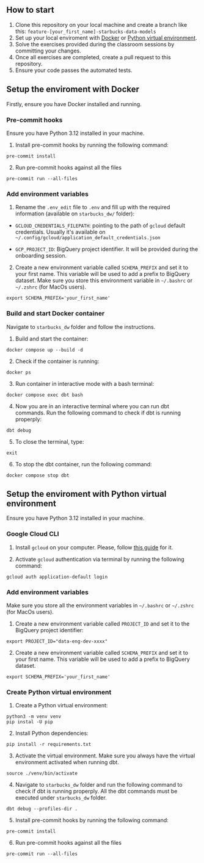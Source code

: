 ## How to start
1. Clone this repository on your local machine and create a branch like this: `feature-[your_first_name]-starbucks-data-models`
2. Set up your local enviroment with [Docker](#setup-the-enviroment-with-docker) or [Python virtual environment](#setup-the-enviroment-with-python-virtual-environment).
3. Solve the exercises provided during the classroom sessions by committing your changes.
4. Once all exercises are completed, create a pull request to this repository.
5. Ensure your code passes the automated tests.

## Setup the enviroment with Docker
Firstly, ensure you have Docker installed and running.

### Pre-commit hooks
Ensure you have Python 3.12 installed in your machine.


1. Install pre-commit hooks by running the following command:

```
pre-commit install
```

2. Run pre-commit hooks against all the files

```
pre-commit run --all-files
```


### Add environment variables
1. Rename the `.env_edit` file to `.env` and fill up with the required information (available on `starbucks_dw/` folder):

- `GCLOUD_CREDENTIALS_FILEPATH`: pointing to the path of `gcloud` default credentials. Usually it's available on `~/.config/gcloud/application_default_credentials.json`

- `GCP_PROJECT_ID`: BigQuery project identifier. It will be provided during the onboarding session.

2. Create a new environment variable called `SCHEMA_PREFIX` and set it to your first name. This variable will be used to add a prefix to BigQuery dataset. Make sure you store this environment variable in `~/.bashrc` or `~/.zshrc` (for MacOs users).

```
export SCHEMA_PREFIX='your_first_name'
```

### Build and start Docker container
Navigate to `starbucks_dw` folder and follow the instructions.

1. Build and start the container:

```
docker compose up --build -d
```

2. Check if the container is running:

```
docker ps
```

3. Run container in interactive mode with a bash terminal:

```
docker compose exec dbt bash
```

4. Now you are in an interactive terminal where you can run dbt commands. Run the following command to check if dbt is running properply:

```
dbt debug
```

5. To close the terminal, type:

```
exit
```

6. To stop the dbt container, run the following command:

```
docker compose stop dbt
```



## Setup the enviroment with Python virtual environment
Ensure you have Python 3.12 installed in your machine.

### Google Cloud CLI
1. Install `gcloud` on your computer. Please, follow [this guide](https://cloud.google.com/sdk/docs/install) for it.

2. Activate `gcloud` authentication via terminal by running the following command:

```
gcloud auth application-default login
```


### Add environment variables
Make sure you store all the environment variables in `~/.bashrc` or `~/.zshrc` (for MacOs users).

1. Create a new environment variable called `PROJECT_ID` and set it to the BigQuery project identifier:

```
export PROJECT_ID="data-eng-dev-xxxx"
```

2. Create a new environment variable called `SCHEMA_PREFIX` and set it to your first name. This variable will be used to add a prefix to BigQuery dataset.

```
export SCHEMA_PREFIX='your_first_name'
```

### Create Python virtual environment

1. Create a Python virtual environment:

```
python3 -m venv venv
pip instal -U pip
```

2. Install Python dependencies:

```
pip install -r requirements.txt
```

3. Activate the virtual environment. Make sure you always have the virtual environment activated when running dbt.

```
source ./venv/bin/activate
```

4. Navigate to `starbucks_dw` folder and run the following command to check if dbt is running properply. All
the dbt commands must be executed under `starbucks_dw` folder.

```
dbt debug --profiles-dir .
```

5. Install pre-commit hooks by running the following command:

```
pre-commit install
```

6. Run pre-commit hooks against all the files

```
pre-commit run --all-files
```
